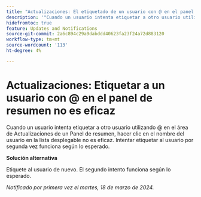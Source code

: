 ```yaml
---
title: "Actualizaciones: El etiquetado de un usuario con @ en el panel de resumen no es eficaz"
description: '"Cuando un usuario intenta etiquetar a otro usuario utilizando @ en el área de Actualizaciones de un Panel de resumen, hacer clic en el nombre del usuario en la lista desplegable no es eficaz. Intentar etiquetar al usuario por segunda vez funciona según lo esperado".'
hidefromtoc: true
feature: Updates and Notifications
source-git-commit: 2a6c894c29a9dabddd40623fa23f24a72d883120
workflow-type: tm+mt
source-wordcount: '113'
ht-degree: 4%

---
```



# Actualizaciones: Etiquetar a un usuario con @ en el panel de resumen no es eficaz

Cuando un usuario intenta etiquetar a otro usuario utilizando @ en el área de Actualizaciones de un Panel de resumen, hacer clic en el nombre del usuario en la lista desplegable no es eficaz. Intentar etiquetar al usuario por segunda vez funciona según lo esperado.

**Solución alternativa**

Etiquete al usuario de nuevo. El segundo intento funciona según lo esperado.

_Notificado por primera vez el martes, 18 de marzo de 2024._
